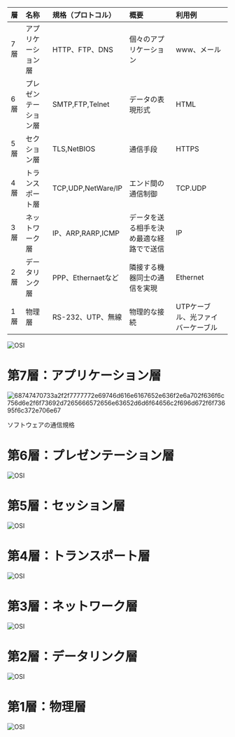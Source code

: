 | 層 | 名称 | 規格（プロトコル） | 概要 | 利用例 |
|:---|:---|:---|:---|:---|
|7層|アプリケーション層 |HTTP、FTP、DNS |個々のアプリケーション|www、メール|
|6層|プレゼンテーション層|SMTP,FTP,Telnet|データの表現形式|HTML|
|5層|セクション層|TLS,NetBIOS|通信手段|HTTPS|
|4層|トランスポート層|TCP,UDP,NetWare/IP|エンド間の通信制御|TCP.UDP|
|3層|ネットワーク層|IP、ARP,RARP,ICMP|データを送る相手を決め最適な経路でで送信|IP|
|2層|データリンク層|PPP、Ethernaetなど|隣接する機器同士の通信を実現|Ethernet|
|1層|物理層|RS-232、UTP、無線|物理的な接続|UTPケーブル、光ファイバーケーブル|


![OSI](https://www.itmanage.co.jp/column/osi-reference-model/img/osi_reference_model.png)


# 第7層：アプリケーション層
![68747470733a2f2f7777772e69746d616e6167652e636f2e6a702f636f6c756d6e2f6f73692d7265666572656e63652d6d6f64656c2f696d672f6f73695f6c372e706e67](https://user-images.githubusercontent.com/82156802/145658175-76f4669c-8fc7-4291-ab7a-06388fa585c0.png)

ソフトウェアの通信規格

# 第6層：プレゼンテーション層

![OSI](https://www.itmanage.co.jp/column/osi-reference-model/img/osi_l6.png)


# 第5層：セッション層

![OSI](https://www.itmanage.co.jp/column/osi-reference-model/img/osi_l5.png)

# 第4層：トランスポート層

![OSI](https://www.itmanage.co.jp/column/osi-reference-model/img/osi_l4.png)

# 第3層：ネットワーク層

![OSI](https://www.itmanage.co.jp/column/osi-reference-model/img/osi_l3.png)

# 第2層：データリンク層

![OSI](https://www.itmanage.co.jp/column/osi-reference-model/img/osi_l2.png)

# 第1層：物理層

![OSI](https://www.itmanage.co.jp/column/osi-reference-model/img/osi_l1.png)
